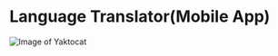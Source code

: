 # Language Translator(Mobile App)

 ![Image of Yaktocat](https://github.com/prog-cy/Moblie-App-Translator/blob/master/ApplicationImage.png)
